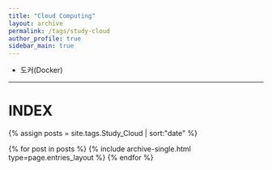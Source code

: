 ```yaml
---
title: "Cloud Computing"
layout: archive
permalink: /tags/study-cloud
author_profile: true
sidebar_main: true
---
```


- 도커(Docker)

---
# INDEX

{% assign posts = site.tags.Study_Cloud | sort:"date" %}

{% for post in posts %}
  {% include archive-single.html type=page.entries_layout %}
{% endfor %}
